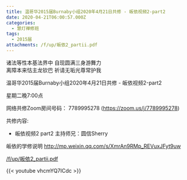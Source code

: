 ```yaml
---
title: 温哥华2015届Burnaby小组2020年4月21日共修 - 皈依视频2-part2
date: 2020-04-21T06:00:57.000Z
categories:
  - 慧灯禅修班
tags:
  - 2015届
attachments: /f/up/皈依2_partii.pdf
---
```

诸法等性本基法界中 自现圆满三身游舞力  
离障本来怙主龙钦巴 祈请无垢光尊常护我  

温哥华2015届Burnaby小组2020年4月21日共修 - 皈依视频2-part2

星期二晚7:00点 

网络共修Zoom房间号码： 7789995278 (<https://zoom.us/j/7789995278>)

共修内容: 

* 皈依视频2 part2 主持师兄：圆信Sherry

皈依的学修说明 <http://mp.weixin.qq.com/s/XmrAn9RMp_REVuxJFyt9uw>  

[/f/up/皈依2_partii.pdf](https://s3.ap-northeast-1.wasabisys.com/hdcx/hdv/f/up/皈依2_partii.pdf)

{{< youtube vhcmYQ7ICdc >}}
